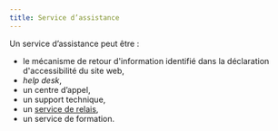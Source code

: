 ```yaml
---
title: Service d’assistance
---
```


Un service d’assistance peut être :

- le mécanisme de retour d'information identifié dans la déclaration d'accessibilité du site web,
- <em lang="en">help desk</em>,
- un centre d’appel,
- un support technique,
- un [service de relais](#service-de-relais),
- un service de formation.